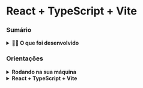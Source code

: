 # React + TypeScript + Vite

### Sumário

<details>
  <summary><strong>👨‍💻 O que foi desenvolvido</strong></summary><br />

  Neste projeto você vai ver uma aplicação React explorando alguns conceitos de fácil entendimento:

  - A aplicação é uma interface que sorteia números aleatórios para a Mega-Sena.
  - Foi inicializado a estrutura do projeto com React e TypeScript.

</details>

### Orientações

<details>
  <summary><strong>Rodando na sua máquina</strong></summary><br />

1. Clone o repositório

	*  Use o comando: `git@github.com:DenisDaros/my-react-app.git`

2. Instale as dependências

	* Para isso, use o seguinte comando: `npm install`

3. Rode a aplicação 

	* Para isso, use o seguinte comando: `npm run dev`
</details>

<details>
  <summary><strong>React + TypeScript + Vite</strong></summary><br />

<strong>React:</strong>
React é uma biblioteca JavaScript popular para construir interfaces de usuário (UI). Ela é mantida pelo Facebook e é amplamente usada na criação de aplicações web modernas. As principais características do React incluem:

Componentização: React permite que você quebre sua interface de usuário em pequenos componentes reutilizáveis, tornando o desenvolvimento mais modular e organizado.

Virtual DOM: O React utiliza um Virtual DOM para otimizar as atualizações da interface do usuário, tornando a aplicação mais eficiente.

Declaratividade: Você descreve como a interface do usuário deve parecer em um determinado estado, e o React cuida da renderização e das atualizações de forma eficiente.

<strong>TypeScript:</strong>
TypeScript é uma linguagem de programação que se baseia no JavaScript, adicionando recursos de tipagem estática. Algumas das vantagens do TypeScript incluem:

Tipagem Estática: O TypeScript permite a definição de tipos para variáveis, funções e objetos, o que ajuda a pegar erros de código em tempo de compilação, tornando o código mais seguro e legível.

Ferramentas de Desenvolvimento: TypeScript é compatível com diversas ferramentas de desenvolvimento que oferecem autocompletar, refatoração e documentação eficaz, tornando o desenvolvimento mais produtivo.

Compatibilidade com JavaScript: Você pode escrever código TypeScript em um projeto JavaScript existente, tornando a transição gradual para o TypeScript mais fácil.

<strong>Vite:</strong>
Vite é uma ferramenta de desenvolvimento e compilação extremamente rápida para projetos JavaScript e TypeScript. Algumas de suas características notáveis são:

Desenvolvimento Rápido: Vite é projetado para iniciar rapidamente e fornecer atualizações instantâneas em tempo real durante o desenvolvimento.

Suporte a Módulos ESM (ECMAScript Modules): Vite usa a última especificação de módulos ECMAScript, o que ajuda a reduzir os tempos de compilação e carregamento.

Configuração Simples: A configuração de projetos Vite é mínima e fácil de entender, o que acelera o início de novos projetos.

Quando usados em conjunto, React, TypeScript e Vite criam um ambiente de desenvolvimento moderno e eficiente para a criação de aplicações web. O React oferece uma estrutura robusta para construir interfaces de usuário, o TypeScript adiciona tipagem estática para tornar seu código mais seguro e legível, e o Vite oferece um ambiente de desenvolvimento rápido e eficiente. Essas tecnologias trabalham bem juntas para criar aplicações web escaláveis, modernas e de alto desempenho.

 Para criar um projeto com essas tecnologias, use o comando:

	 npm create vite@latest

</details>
